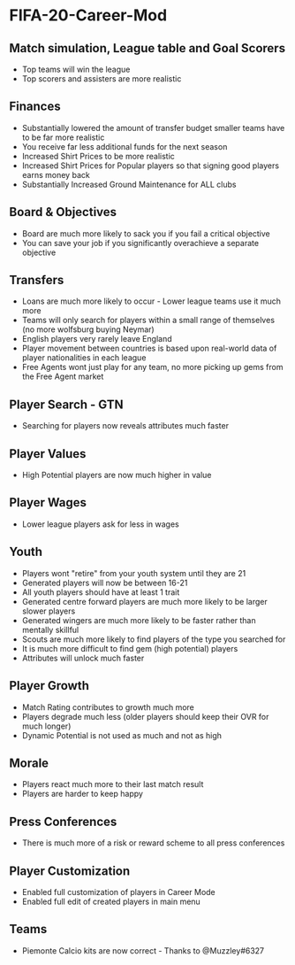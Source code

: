 # FIFA-20-Career-Mod

## Match simulation, League table and Goal Scorers
- Top teams will win the league
- Top scorers and assisters are more realistic

## Finances
- Substantially lowered the amount of transfer budget smaller teams have to be far more realistic
- You receive far less additional funds for the next season
- Increased Shirt Prices to be more realistic
- Increased Shirt Prices for Popular players so that signing good players earns money back
- Substantially Increased Ground Maintenance for ALL clubs

## Board & Objectives
- Board are much more likely to sack you if you fail a critical objective
- You can save your job if you significantly overachieve a separate objective

## Transfers
- Loans are much more likely to occur - Lower league teams use it much more
- Teams will only search for players within a small range of themselves (no more wolfsburg buying Neymar)
- English players very rarely leave England
- Player movement between countries is based upon real-world data of player nationalities in each league
- Free Agents wont just play for any team, no more picking up gems from the Free Agent market

## Player Search - GTN
- Searching for players now reveals attributes much faster

## Player Values
- High Potential players are now much higher in value

## Player Wages
- Lower league players ask for less in wages

## Youth
- Players wont "retire" from your youth system until they are 21
- Generated players will now be between 16-21
- All youth players should have at least 1 trait
- Generated centre forward players are much more likely to be larger slower players
- Generated wingers are much more likely to be faster rather than mentally skillful
- Scouts are much more likely to find players of the type you searched for
- It is much more difficult to find gem (high potential) players
- Attributes will unlock much faster

## Player Growth
- Match Rating contributes to growth much more
- Players degrade much less (older players should keep their OVR for much longer)
- Dynamic Potential is not used as much and not as high

## Morale
- Players react much more to their last match result
- Players are harder to keep happy

## Press Conferences
- There is much more of a risk or reward scheme to all press conferences

## Player Customization
- Enabled full customization of players in Career Mode
- Enabled full edit of created players in main menu

## Teams
- Piemonte Calcio kits are now correct - Thanks to @Muzzley#6327
